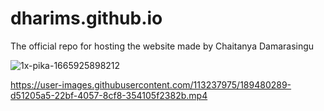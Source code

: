 # dharims.github.io
The official repo for hosting the website made by Chaitanya Damarasingu

![1x-pika-1665925898212](https://user-images.githubusercontent.com/113237975/196037490-72a8ac08-6a90-4f4d-9b3d-511b90a651bc.png)

https://user-images.githubusercontent.com/113237975/189480289-d51205a5-22bf-4057-8cf8-354105f2382b.mp4


